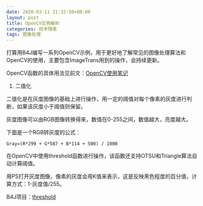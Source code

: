 ```yaml
---
date: 2020-03-11 21:32:50+08:00
layout: post
title: OpenCV实例解析
categories: 技术随笔
tags: 图像处理
---
```


打算用B4J编写一系列OpenCV示例，用于更好地了解常见的图像处理算法和OpenCV的使用，主要包含ImageTrans用到的操作，会持续更新。

OpenCV函数的具体用法见前文：[OpenCV使用笔记](/opencv/)

1. 二值化

二值化是在灰度图像的基础上进行操作，用一定的阈值对每个像素的灰度进行判断，如果该灰度小于阈值则保留。

灰度图像可以由RGB图像转换得来，数值在0-255之间，数值越大，亮度越大。

下面是一个RGB转灰度的公式：

```
Gray=(R*299 + G*587 + B*114 + 500) / 1000
```

在OpenCV中使用threshold函数进行操作，该函数还支持OTSU和Triangle算法自动计算阈值。

用PS打开灰度图像，像素的灰度会用K值来表示，这是反映黑色程度的百分值，计算方式：1-灰度值/255。

B4J项目：[threshold](https://github.com/xulihang/opencv_examples)


